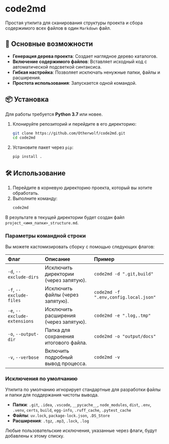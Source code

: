 # code2md

Простая утилита для сканирования структуры проекта и сбора содержимого всех файлов в один `Markdown` файл.

## 🚀 Основные возможности

*   **Генерация дерева проекта**: Создает наглядное дерево каталогов.
*   **Включение содержимого файлов**: Вставляет исходный код с автоматической подсветкой синтаксиса.
*   **Гибкая настройка**: Позволяет исключать ненужные папки, файлы и расширения.
*   **Простота использования**: Запускается одной командой.

## 📦 Установка

Для работы требуется **Python 3.7** или новее.

1.  Клонируйте репозиторий и перейдите в его директорию:
    ```bash
    git clone https://github.com/Otherwolf/code2md.git
    cd code2md
    ```

2.  Установите пакет через `pip`:
    ```bash
    pip install .
    ```

## 🛠️ Использование

1.  Перейдите в корневую директорию проекта, который вы хотите обработать.
2.  Выполните команду:
    ```bash
    code2md
    ```
В результате в текущей директории будет создан файл `project_<имя_папки>_structure.md`.

### Параметры командной строки

Вы можете кастомизировать сборку с помощью следующих флагов:

| Флаг | Описание | Пример |
| :--- | :--- | :--- |
| `-d`, `--exclude-dirs` | Исключить директории (через запятую). | `code2md -d ".git,build"` |
| `-f`, `--exclude-files` | Исключить файлы (через запятую). | `code2md -f ".env,config.local.json"` |
| `-e`, `--exclude-extensions` | Исключить расширения (через запятую). | `code2md -e ".log,.tmp"` |
| `-o`, `--output-dir` | Папка для сохранения итогового файла. | `code2md -o "output/docs"` |
| `-v`, `--verbose` | Включить подробный вывод процесса. | `code2md -v` |

### Исключения по умолчанию

Утилита по умолчанию игнорирует стандартные для разработки файлы и папки для поддержания чистоты вывода.

*   **Папки**: `.git`, `.idea`, `.vscode`, `__pycache__`, `node_modules`, `dist`, `.env`, `.venv`, `certs`, `build`, `egg-info`, `.ruff_cache`, `.pytest_cache`
*   **Файлы**: `uv.lock`, `package-lock.json`, `.DS_Store`
*   **Расширения**: `.tgz`, `.mp3`, `.lock`, `.log`

Любые пользовательские исключения, указанные через флаги, будут добавлены к этому списку.
